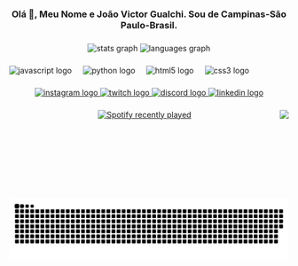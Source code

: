 <h3 align="center">Olá 👋, Meu Nome e João Victor Gualchi. Sou de Campinas-São Paulo-Brasil.</h3>

###

<div align="center">
  <img src="https://github-readme-stats.vercel.app/api?username=tcigualchi&hide_title=false&hide_rank=false&show_icons=true&include_all_commits=true&count_private=true&disable_animations=false&theme=dracula&locale=pt-br&hide_border=false" height="150" alt="stats graph"  />
  <img src="https://github-readme-stats.vercel.app/api/top-langs?username=tcigualchi&locale=pt-br&hide_title=false&layout=compact&card_width=320&langs_count=5&theme=dracula&hide_border=false" height="150" alt="languages graph"  />
</div>

###

<div align="left">
  <img src="https://cdn.jsdelivr.net/gh/devicons/devicon/icons/javascript/javascript-original.svg" height="30" alt="javascript logo"  />
  <img width="12" />
  <img src="https://cdn.jsdelivr.net/gh/devicons/devicon/icons/python/python-original.svg" height="30" alt="python logo"  />
  <img width="12" />
  <img src="https://cdn.jsdelivr.net/gh/devicons/devicon/icons/html5/html5-original.svg" height="30" alt="html5 logo"  />
  <img width="12" />
  <img src="https://cdn.jsdelivr.net/gh/devicons/devicon/icons/css3/css3-original.svg" height="30" alt="css3 logo"  />
</div>

###

<div align="center">
  <a href="https://www.instagram.com/joaovictorgualchi/" target="_blank">
    <img src="https://img.shields.io/static/v1?message=Instagram&logo=instagram&label=&color=9330ac&logoColor=white&labelColor=&style=for-the-badge" height="35" alt="instagram logo"  />
  </a>
  <a href="https://www.twitch.tv/funnyzinhu" target="_blank">
    <img src="https://img.shields.io/static/v1?message=Twitch&logo=twitch&label=&color=9330ac&logoColor=white&labelColor=&style=for-the-badge" height="35" alt="twitch logo"  />
  </a>
  <a href="demon101_" target="_blank">
    <img src="https://img.shields.io/static/v1?message=Discord&logo=discord&label=&color=9330ac&logoColor=white&labelColor=&style=for-the-badge" height="35" alt="discord logo"  />
  </a>
  <a href="https://www.linkedin.com/in/jo%C3%A3o-victor-gualchi-b19460220/" target="_blank">
    <img src="https://img.shields.io/static/v1?message=LinkedIn&logo=linkedin&label=&color=9330ac&logoColor=white&labelColor=&style=for-the-badge" height="35" alt="linkedin logo"  />
  </a>
</div>

###

<img align="right" height="160" src="https://i.imgur.com/LaGM3se.jpeg"  />

###

<div align="center">
  <a href="https://open.spotify.com/user/22ghpciw4rvvnvfd6bfzpl7ty">
    <img src="https://spotify-recently-played-readme.vercel.app/api?count=5" alt="Spotify recently played"  />
  </a>
</div>

###

<br clear="both">

<img src="https://raw.githubusercontent.com/tcigualchi/tcigualchi/output/snake.svg" alt="Snake animation" />

###

